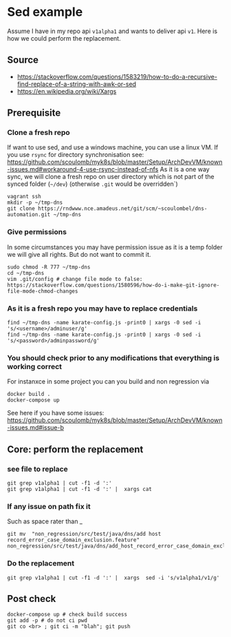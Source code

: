 # Sed example

Assume I have in my repo api `v1alpha1` and wants to deliver api `v1`.
Here is how we could perform the replacement.

## Source

- https://stackoverflow.com/questions/1583219/how-to-do-a-recursive-find-replace-of-a-string-with-awk-or-sed
- https://en.wikipedia.org/wiki/Xargs

## Prerequisite 

### Clone a fresh repo

If want to use sed, and use a windows machine, you can use a linux VM.
If you use `rsync` for directory synchronisation see: https://github.com/scoulomb/myk8s/blob/master/Setup/ArchDevVM/known-issues.md#workaround-4-use-rsync-instead-of-nfs
As it is a one way sync, we will clone a fresh repo on user directory which is not part of the synced folder (`~/dev`) (otherwise `.git` would be overridden`)

````shell script
vagrant ssh
mkdir -p ~/tmp-dns
git clone https://rndwww.nce.amadeus.net/git/scm/~scoulombel/dns-automation.git ~/tmp-dns
````

### Give permissions

In some circumstances you may have permission issue as it is a temp folder we will give all rights.
But do not want to commit it. 

````shell script
sudo chmod -R 777 ~/tmp-dns
cd ~/tmp-dns
vim .git/config # change file mode to false: https://stackoverflow.com/questions/1580596/how-do-i-make-git-ignore-file-mode-chmod-changes
````

### As it is a fresh repo you may have to replace credentials


````shell script
find ~/tmp-dns -name karate-config.js -print0 | xargs -0 sed -i 's/<username>/adminuser/g'
find ~/tmp-dns -name karate-config.js -print0 | xargs -0 sed -i 's/<password>/adminpassword/g'
````

### You should check prior to any modifications that everything is working correct

For instanxce in some project you can you build and non regression via

````shell script
docker build .
docker-compose up 
```` 

See here if you have some issues:
https://github.com/scoulomb/myk8s/blob/master/Setup/ArchDevVM/known-issues.md#issue-b

## Core: perform the replacement


<!-- find ~/dev/dns-automation \( -type d -name .git -prune \) -o -type f | xargs -0 sed -i 's/v1alpha1/v1/g' => not working -->

### see file to replace

````shell script
git grep v1alpha1 | cut -f1 -d ':' 
git grep v1alpha1 | cut -f1 -d ':' |  xargs cat
````

### If any issue on path fix it 

Such as space rater than _ 

````shell script
git mv  "non_regression/src/test/java/dns/add host record_error_case_domain_exclusion.feature" non_regression/src/test/java/dns/add_host_record_error_case_domain_exclusion.feature
````

### Do the replacement 

````shell script
git grep v1alpha1 | cut -f1 -d ':' |  xargs  sed -i 's/v1alpha1/v1/g'
````

## Post check

````shell script
docker-compose up # check build success
git add -p # do not ci pwd
git co <br> ; git ci -m "blah"; git push
````

<!-- see DNS PR#90 -->